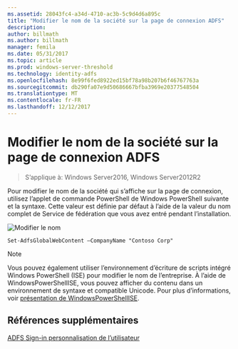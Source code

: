 ```yaml
---
ms.assetid: 28043fc4-a34d-4710-ac3b-5c9d4d6a895c
title: "Modifier le nom de la société sur la page de connexion ADFS"
description: 
author: billmath
ms.author: billmath
manager: femila
ms.date: 05/31/2017
ms.topic: article
ms.prod: windows-server-threshold
ms.technology: identity-adfs
ms.openlocfilehash: 8e99f6fed8922ed15bf78a98b207b6f46767763a
ms.sourcegitcommit: db290fa07e9d50686667bfba3969e20377548504
ms.translationtype: MT
ms.contentlocale: fr-FR
ms.lasthandoff: 12/12/2017
---
```

# <a name="change-the-company-name-on-the-ad-fs-sign-in-page"></a>Modifier le nom de la société sur la page de connexion ADFS

>S’applique à: Windows Server2016, Windows Server2012R2
 
Pour modifier le nom de la société qui s’affiche sur la page de connexion, utilisez l’applet de commande PowerShell de Windows PowerShell suivante et la syntaxe. Cette valeur est définie par défaut à l’aide de la valeur du nom complet de Service de fédération que vous avez entré pendant l’installation.  

![Modifier le nom](media/AD-FS-user-sign-in-customization/ADFS_Blue_Custom1.png)
  
  
    Set-AdfsGlobalWebContent –CompanyName "Contoso Corp"  
 
  
> [!NOTE]  
> Vous pouvez également utiliser l’environnement d’écriture de scripts intégré Windows PowerShell \(ISE\) pour modifier le nom de l’entreprise. À l’aide de WindowsPowerShellISE, vous pouvez afficher du contenu dans un environnement de syntaxe et compatible Unicode. Pour plus d’informations, voir [présentation de WindowsPowerShellISE](https://technet.microsoft.com/library/dd315244.aspx).  

## <a name="additional-references"></a>Références supplémentaires 
[ADFS Sign-in personnalisation de l’utilisateur](AD-FS-user-sign-in-customization.md)  
  

